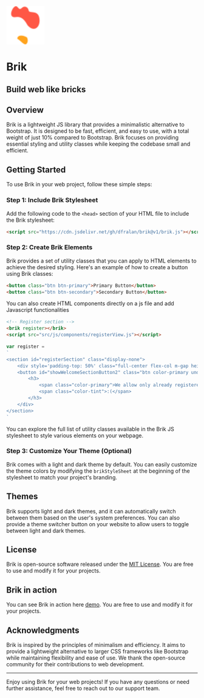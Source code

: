 <img src="brik.svg" alt="Description of the image" width="100" height="100">

# Brik
## Build web like bricks

## Overview

Brik is a lightweight JS library that provides a minimalistic alternative to Bootstrap. It is designed to be fast, efficient, and easy to use, with a total weight of just 10% compared to Bootstrap. Brik focuses on providing essential styling and utility classes while keeping the codebase small and efficient.

## Getting Started

To use Brik in your web project, follow these simple steps:

### Step 1: Include Brik Stylesheet

Add the following code to the `<head>` section of your HTML file to include the Brik stylesheet:

```html
<script src="https://cdn.jsdelivr.net/gh/dfralan/brik@v1/brik.js"></script>
```

### Step 2: Create Brik Elements

Brik provides a set of utility classes that you can apply to HTML elements to achieve the desired styling. Here's an example of how to create a button using Brik classes:

```html
<button class="btn btn-primary">Primary Button</button>
<button class="btn btn-secondary">Secondary Button</button>
```

You can also create HTML components directly on a js file and add Javascript functionalities

```html
<!-- Register section -->
<brik register></brik>
<script src="src/js/components/registerView.js"></script>
```

```javascript
var register =
`
<section id="registerSection" class="display-none">
    <div style='padding-top: 50%' class="full-center flex-col m-gap height-100">
    <button id="showWelcomeSectionButton2" class="btn color-primary underlined">Go back</button>
        <h3>
            <span class="color-primary">We allow only already registered users</span>
            <span class="color-tint">:(</span>
        </h3>
    </div>
</section>
`
```


You can explore the full list of utility classes available in the Brik JS stylesheet to style various elements on your webpage.

### Step 3: Customize Your Theme (Optional)

Brik comes with a light and dark theme by default. You can easily customize the theme colors by modifying the `brikStyleSheet` at the beginning of the stylesheet to match your project's branding.

## Themes

Brik supports light and dark themes, and it can automatically switch between them based on the user's system preferences. You can also provide a theme switcher button on your website to allow users to toggle between light and dark themes.

## License

Brik is open-source software released under the [MIT License](https://opensource.org/licenses/MIT). You are free to use and modify it for your projects.

## Brik in action

You can see Brik in action here [demo](https://dfralan.github.io/brik/). You are free to use and modify it for your projects.

## Acknowledgments

Brik is inspired by the principles of minimalism and efficiency. It aims to provide a lightweight alternative to larger CSS frameworks like Bootstrap while maintaining flexibility and ease of use. We thank the open-source community for their contributions to web development.

---

Enjoy using Brik for your web projects! If you have any questions or need further assistance, feel free to reach out to our support team.
